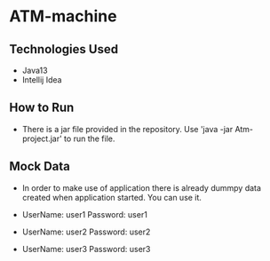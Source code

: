 # ATM-machine

## Technologies Used

- Java13
- Intellij Idea


## How to Run

- There is a jar file provided in the repository. Use 'java -jar Atm-project.jar' to run the file.

## Mock Data

- In order to make use of application there is already dummpy data created when application started. You can use it.

- UserName: user1 Password: user1
-  UserName: user2 Password: user2
- UserName: user3 Password: user3
